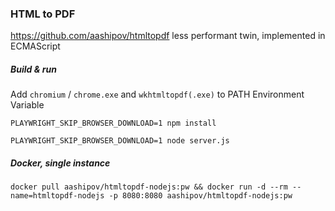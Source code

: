 ### HTML to PDF ###

https://github.com/aashipov/htmltopdf less performant twin, implemented in ECMAScript

##### Build & run #####

Add ```chromium``` / ```chrome.exe``` and ```wkhtmltopdf(.exe)``` to PATH Environment Variable

```PLAYWRIGHT_SKIP_BROWSER_DOWNLOAD=1 npm install```

```PLAYWRIGHT_SKIP_BROWSER_DOWNLOAD=1 node server.js```

##### Docker, single instance #####

```docker pull aashipov/htmltopdf-nodejs:pw && docker run -d --rm --name=htmltopdf-nodejs -p 8080:8080 aashipov/htmltopdf-nodejs:pw```
